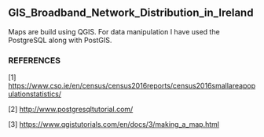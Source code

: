 ## GIS_Broadband_Network_Distribution_in_Ireland

  Maps are build using QGIS. For data manipulation I have used the PostgreSQL along with PostGIS.

### REFERENCES

[1]	https://www.cso.ie/en/census/census2016reports/census2016smallareapopulationstatistics/

[2]	http://www.postgresqltutorial.com/

[3]	https://www.qgistutorials.com/en/docs/3/making_a_map.html
